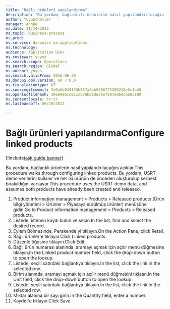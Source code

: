 ```yaml
--- 
title: "Bağlı ürünleri yapılandırma"
description: "Bu yordam, bağlantılı ürünlerin nasıl yapılandırılacağını açıklar."
author: YuyuScheller
manager: AnnBe
ms.date: 11/14/2016
ms.topic: business-process
ms.prod: 
ms.service: dynamics-ax-applications
ms.technology: 
audience: Application User
ms.reviewer: yuyus
ms.search.scope: Operations
ms.search.region: Global
ms.author: yuyus
ms.search.validFrom: 2016-06-30
ms.dyn365.ops.version: AX 7.0.0
ms.translationtype: HT
ms.sourcegitcommit: 7e0a5d044133b917a3eb9386773205218e5c1b40
ms.openlocfilehash: 306e9ebca811c576b06de3aef697ed64cbe85180
ms.contentlocale: tr-tr
ms.lasthandoff: 09/29/2017

---
```

# <a name="configure-linked-products"></a><span data-ttu-id="43912-103">Bağlı ürünleri yapılandırma</span><span class="sxs-lookup"><span data-stu-id="43912-103">Configure linked products</span></span>

[!include[task guide banner](../../includes/task-guide-banner.md)]

<span data-ttu-id="43912-104">Bu yordam, bağlantılı ürünlerin nasıl yapılandırılacağını açıklar.</span><span class="sxs-lookup"><span data-stu-id="43912-104">This procedure walks through configuring linked products.</span></span> <span data-ttu-id="43912-105">Bu yordam, USRT demo verilerini kullanır ve her iki ürünün de önceden oluşturulup serbest bırakıldığını varsayar.</span><span class="sxs-lookup"><span data-stu-id="43912-105">This procedure uses the USRT demo data, and assumes both products have already been created and released.</span></span>

1. <span data-ttu-id="43912-106">Product information management > Products > Released products (Ürün bilgi yönetimi > Ürünler > Piyasaya sürülmüş ürünler) menüsüne gidin.</span><span class="sxs-lookup"><span data-stu-id="43912-106">Go to Product information management > Products > Released products.</span></span>
2. <span data-ttu-id="43912-107">Listede, istenen kaydı bulun ve seçin.</span><span class="sxs-lookup"><span data-stu-id="43912-107">In the list, find and select the desired record.</span></span>
3. <span data-ttu-id="43912-108">Eylem Bölmesinde, Perakende'yi tıklayın.</span><span class="sxs-lookup"><span data-stu-id="43912-108">On the Action Pane, click Retail.</span></span>
4. <span data-ttu-id="43912-109">Bağlı ürünler'e tıklayın.</span><span class="sxs-lookup"><span data-stu-id="43912-109">Click Linked products.</span></span>
5. <span data-ttu-id="43912-110">Düzenle öğesine tıklayın.</span><span class="sxs-lookup"><span data-stu-id="43912-110">Click Edit.</span></span>
6. <span data-ttu-id="43912-111">Bağlı ürün numarası alanında, aramayı açmak için açılır menü düğmesine tıklayın.</span><span class="sxs-lookup"><span data-stu-id="43912-111">In the Linked product number field, click the drop-down button to open the lookup.</span></span>
7. <span data-ttu-id="43912-112">Listede, seçili satırdaki bağlantıya tıklayın.</span><span class="sxs-lookup"><span data-stu-id="43912-112">In the list, click the link in the selected row.</span></span>
8. <span data-ttu-id="43912-113">Birim alanında, aramayı açmak için açılır menü düğmesini tıklatın.</span><span class="sxs-lookup"><span data-stu-id="43912-113">In the Unit field, click the drop-down button to open the lookup.</span></span>
9. <span data-ttu-id="43912-114">Listede, seçili satırdaki bağlantıya tıklayın.</span><span class="sxs-lookup"><span data-stu-id="43912-114">In the list, click the link in the selected row.</span></span>
10. <span data-ttu-id="43912-115">Miktar alanına bir sayı girin.</span><span class="sxs-lookup"><span data-stu-id="43912-115">In the Quantity field, enter a number.</span></span>
11. <span data-ttu-id="43912-116">Kaydet'e tıklayın.</span><span class="sxs-lookup"><span data-stu-id="43912-116">Click Save.</span></span>



